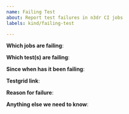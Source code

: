 ```yaml
---
name: Failing Test
about: Report test failures in n3dr CI jobs
labels: kind/failing-test

---
```


<!-- Please only use this template for submitting reports about failing tests in n3dr CI jobs -->

**Which jobs are failing**:

**Which test(s) are failing**:

**Since when has it been failing**:

**Testgrid link**:

**Reason for failure**:

**Anything else we need to know**:
